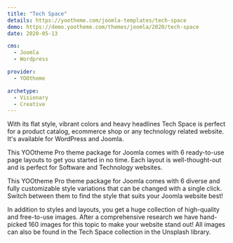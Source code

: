 ```yaml
---
title: "Tech Space"
details: https://yootheme.com/joomla-templates/tech-space
demo: https://demo.yootheme.com/themes/joomla/2020/tech-space
date: 2020-05-13

cms: 
  - Joomla
  - Wordpress

provider:
  - YOOtheme

archetype:
  - Visionary
  - Creative
---
```


With its flat style, vibrant colors and heavy headlines Tech Space is perfect for a product catalog, ecommerce shop or any technology related website. It's available for WordPress and Joomla.

This YOOtheme Pro theme package for Joomla comes with 6 ready-to-use page layouts to get you started in no time. Each layout is well-thought-out and is perfect for Software and Technology websites.

This YOOtheme Pro theme package for Joomla comes with 6 diverse and fully customizable style variations that can be changed with a single click. Switch between them to find the style that suits your Joomla website best!

In addition to styles and layouts, you get a huge collection of high-quality and free-to-use images. After a comprehensive research we have hand-picked 160 images for this topic to make your website stand out! All images can also be found in the Tech Space collection in the Unsplash library.